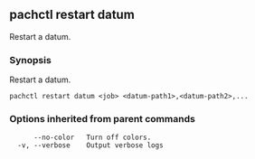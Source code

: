 ## pachctl restart datum

Restart a datum.

### Synopsis


Restart a datum.

```
pachctl restart datum <job> <datum-path1>,<datum-path2>,...
```

### Options inherited from parent commands

```
      --no-color   Turn off colors.
  -v, --verbose    Output verbose logs
```

